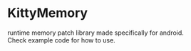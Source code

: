 # KittyMemory
runtime memory patch library made specifically for android.<br/>
Check example code for how to use.